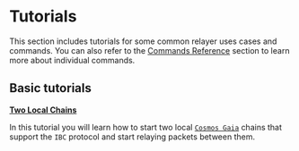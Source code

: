 # Tutorials

This section includes tutorials for some common relayer uses cases and commands. You can also refer to the [Commands Reference](./commands.md) section to learn more about individual commands.

## Basic tutorials

**[Two Local Chains](./two_chains.md)**

In this tutorial you will learn how to start two local [`Cosmos Gaia`](https://github.com/cosmos/gaia) chains that support the `IBC` protocol and start relaying packets between them.
